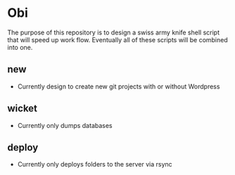 # Obi

The purpose of this repository is to design a swiss army knife shell script that will speed up work flow. Eventually all of these scripts will be combined into one.

## new
- Currently design to create new git projects with or without Wordpress

## wicket 
- Currently only dumps databases

## deploy 
- Currently only deploys folders to the server via rsync
